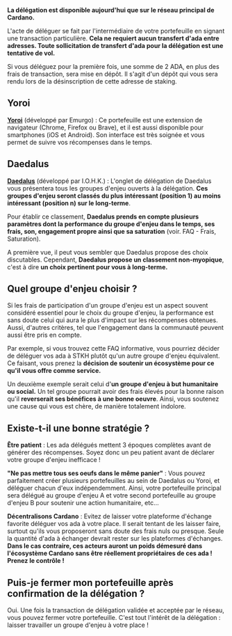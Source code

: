 **La délégation est disponible aujourd'hui que sur le réseau principal de Cardano.**

L'acte de déléguer se fait par l'intermédiaire de votre portefeuille en signant une transaction particulière. **Cela ne requiert aucun transfert d'ada entre adresses. Toute sollicitation de transfert d'ada pour la délégation est une tentative de vol.**

Si vous déléguez pour la première fois, une somme de 2 ADA, en plus des frais de transaction, sera mise en dépôt. Il s'agit d'un dépôt qui vous sera rendu lors de la désinscription de cette adresse de staking.

## Yoroi

[**Yoroi**](https://yoroi-wallet.com/#/) (développé par Emurgo) : Ce portefeuille est une extension de navigateur (Chrome, Firefox ou Brave), et il est aussi disponible pour smartphones (iOS et Android). Son interface est très soignée et vous permet de suivre vos récompenses dans le temps.

## Daedalus

[**Daedalus**](https://staking.cardano.org/en/delegation/) (développé par I.O.H.K.) : L'onglet de délégation de Daedalus vous présentera tous les groupes d'enjeu ouverts à la délégation. **Ces groupes d'enjeu seront classés du plus intéressant (position 1) au moins intéressant (position n) sur le long-terme**.

Pour établir ce classement, **Daedalus prends en compte plusieurs paramètres dont la performance du groupe d'enjeu dans le temps, ses frais, son, engagement propre ainsi que sa saturation** (voir. FAQ - Frais, Saturation).

A première vue, il peut vous sembler que Daedalus propose des choix discutables. Cependant, **Daedalus propose un classement non-myopique**, c'est à dire **un choix pertinent pour vous à long-terme.**

## Quel groupe d'enjeu choisir ?

Si les frais de participation d'un groupe d'enjeu est un aspect souvent considéré essentiel pour le choix du groupe d'enjeu, la performance est sans doute celui qui aura le plus d'impact sur les récompenses obtenues. Aussi, d'autres critères, tel que l'engagement dans la communauté peuvent aussi être pris en compte.

Par exemple, si vous trouvez cette FAQ informative, vous pourriez décider de déléguer vos ada à STKH plutôt qu'un autre groupe d'enjeu équivalent. Ce faisant, vous prenez la **décision de soutenir un écosystème pour ce qu'il vous offre comme service.**

Un deuxième exemple serait celui d'**un groupe d'enjeu à but humanitaire ou social.** Un tel groupe pourrait avoir des frais élevés pour la bonne raison qu'il **reverserait ses bénéfices à une bonne oeuvre**. Ainsi, vous soutenez une cause qui vous est chère, de manière totalement indolore.

## Existe-t-il une bonne stratégie ?

**Être patient** : Les ada délégués mettent 3 époques complètes avant de générer des récompenses. Soyez donc un peu patient avant de déclarer votre groupe d'enjeu inefficace !

**"Ne pas mettre tous ses oeufs dans le même panier"** : Vous pouvez parfaitement créer plusieurs portefeuilles au sein de Daedalus ou Yoroi, et déléguer chacun d'eux indépendemment. Ainsi, votre portefeuille principal sera délégué au groupe d'enjeu A et votre second portefeuille au groupe d'enjeu B pour soutenir une action humanitaire, etc...

**Décentralisons Cardano** : Evitez de laisser votre plateforme d'échange favorite déléguer vos ada à votre place. Il serait tentant de les laisser faire, surtout qu'ils vous proposeront sans doute des frais nuls ou presque. Seule la quantité d'ada à échanger devrait rester sur les plateformes d'échanges. **Dans le cas contraire, ces acteurs auront un poids démesuré dans l'écosystème Cardano sans être réellement propriétaires de ces ada ! Prenez le contrôle !**

## Puis-je fermer mon portefeuille après confirmation de la délégation ?

Oui. Une fois la transaction de délégation validée et acceptée par le réseau, vous pouvez fermer votre portefeuille. C'est tout l'intérêt de la délégation : laisser travailler un groupe d'enjeu à votre place !
